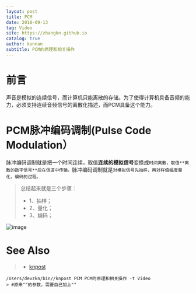 ```yaml
---
layout: post
title: PCM
date: 2018-09-13
tag: Video
site: https://zhangkn.github.io
catalog: true
author: kunnan
subtitle: PCM的原理和相关操作
---
```




# 前言

声音是模拟的连续信号，而计算机只能离散的存储。为了使得计算机具备音频的能力，必须支持连续音频信号的离散化描述，而PCM具备这个能力。



# PCM脉冲编码调制(Pulse Code Modulation）

脉冲编码调制就是把一个时间连续，取值**连续的模拟信号**变换成`时间离散，取值**离散的数字信号**后在信道中传输。`脉冲编码调制就是`对模拟信号先抽样，再对样值幅度量化，编码的过程。`

> 总结起来就是三个步骤：
>
> * 1、抽样；
> * 2、量化；
> * 3、编码；

![image](https://ws3.sinaimg.cn/large/af39b376gy1fv7q2j1rp2j206y0580t0.jpg)





# See Also 

>* [knpost](https://github.com/zhangkn/KNBin/blob/master/knpost) 
>
```
/Users/devzkn/bin//knpost PCM PCM的原理和相关操作 -t Video
> #原来""的参数，需要自己加上""
```

